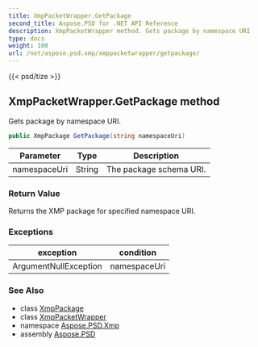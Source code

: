 ```yaml
---
title: XmpPacketWrapper.GetPackage
second_title: Aspose.PSD for .NET API Reference
description: XmpPacketWrapper method. Gets package by namespace URI
type: docs
weight: 100
url: /net/aspose.psd.xmp/xmppacketwrapper/getpackage/
---
```

{{< psd/tize >}}
## XmpPacketWrapper.GetPackage method

Gets package by namespace URI.

```csharp
public XmpPackage GetPackage(string namespaceUri)
```

| Parameter | Type | Description |
| --- | --- | --- |
| namespaceUri | String | The package schema URI. |

### Return Value

Returns the XMP package for specified namespace URI.

### Exceptions

| exception | condition |
| --- | --- |
| ArgumentNullException | namespaceUri |

### See Also

* class [XmpPackage](../../xmppackage/)
* class [XmpPacketWrapper](../)
* namespace [Aspose.PSD.Xmp](../../xmppacketwrapper/)
* assembly [Aspose.PSD](../../../)



